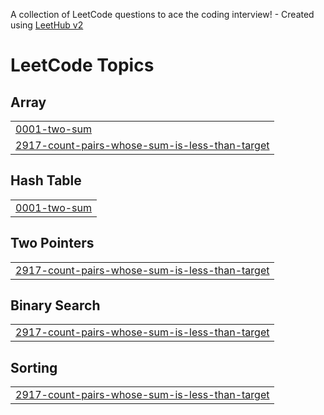 A collection of LeetCode questions to ace the coding interview! - Created using [LeetHub v2](https://github.com/arunbhardwaj/LeetHub-2.0)
<!---LeetCode Topics Start-->
# LeetCode Topics
## Array
|  |
| ------- |
| [0001-two-sum](https://github.com/Shruti926/Leetcode/tree/master/0001-two-sum) |
| [2917-count-pairs-whose-sum-is-less-than-target](https://github.com/Shruti926/Leetcode/tree/master/2917-count-pairs-whose-sum-is-less-than-target) |
## Hash Table
|  |
| ------- |
| [0001-two-sum](https://github.com/Shruti926/Leetcode/tree/master/0001-two-sum) |
## Two Pointers
|  |
| ------- |
| [2917-count-pairs-whose-sum-is-less-than-target](https://github.com/Shruti926/Leetcode/tree/master/2917-count-pairs-whose-sum-is-less-than-target) |
## Binary Search
|  |
| ------- |
| [2917-count-pairs-whose-sum-is-less-than-target](https://github.com/Shruti926/Leetcode/tree/master/2917-count-pairs-whose-sum-is-less-than-target) |
## Sorting
|  |
| ------- |
| [2917-count-pairs-whose-sum-is-less-than-target](https://github.com/Shruti926/Leetcode/tree/master/2917-count-pairs-whose-sum-is-less-than-target) |
<!---LeetCode Topics End-->